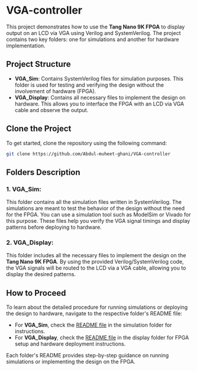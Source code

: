 # VGA-controller

This project demonstrates how to use the **Tang Nano 9K FPGA** to display output on an LCD via VGA using Verilog and SystemVerilog. The project contains two key folders: one for simulations and another for hardware implementation.

## Project Structure

- **VGA_Sim**: Contains SystemVerilog files for simulation purposes. This folder is used for testing and verifying the design without the involvement of hardware (FPGA).
- **VGA_Display**: Contains all necessary files to implement the design on hardware. This allows you to interface the FPGA with an LCD via VGA cable and observe the output.

## Clone the Project

To get started, clone the repository using the following command:

```bash
git clone https://github.com/Abdul-muheet-ghani/VGA-controller
```

## Folders Description

### 1. **VGA_Sim**:
This folder contains all the simulation files written in SystemVerilog. The simulations are meant to test the behavior of the design without the need for the FPGA. You can use a simulation tool such as ModelSim or Vivado for this purpose. These files help you verify the VGA signal timings and display patterns before deploying to hardware.

### 2. **VGA_Display**:
This folder includes all the necessary files to implement the design on the **Tang Nano 9K FPGA**. By using the provided Verilog/SystemVerilog code, the VGA signals will be routed to the LCD via a VGA cable, allowing you to display the desired patterns.

## How to Proceed

To learn about the detailed procedure for running simulations or deploying the design to hardware, navigate to the respective folder's README file:

- For **VGA_Sim**, check the [README file](https://github.com/Ali-975/VGA-controller/blob/duplicate/VGA_Sim/README.md) in the simulation folder for instructions.
- For **VGA_Display**, check the [README file](https://github.com/Ali-975/VGA-controller/blob/duplicate/VGA_Display/README.md) in the display folder for FPGA setup and hardware deployment instructions.

Each folder's README provides step-by-step guidance on running simulations or implementing the design on the FPGA.
